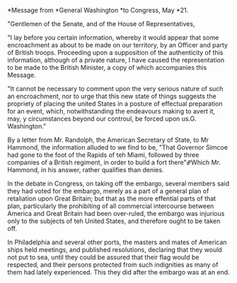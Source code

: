 *Message from *General Washington *to Congress,  May *21."Gentlemen of the Senate, and of the House of Representatives,"I lay before you certain information, whereby it would appear that some encroachment as about to be made on our territory, by an Officer and party of British troops. Proceeding upon a supposition of the authenticity of this information, although of a private nature, I have caused the representation to be made to the British Minister, a copy of which accompanies this Message."It cannot be necessary to comment upon the very serious nature of such an encroachment, nor to urge that this new state of things suggests the propriety of placing the united States in a posture of effectual preparation for an event, which, notwithstanding the endeavours making to avert it, may, y circumstances beyond our controul, be forced upon us.G. Washington."By a letter from Mr. Randolph, the American Secretary of State, to Mr Hammond, the information alluded to we find to be, "That Governor Simcoe had gone to the foot of the Rapids of teh Miami, followed by three companies of a British regiment, in order to build a fort there"ߝWhich Mr. Hammond, in his answer, rather qualifies than denies. In the debate in Congress, on taking off the embargo, several members said they had voted for the embargo, merely as a part of a general plan of retaliation upon Great Britain; but that as the more effential parts of that plan, particularly the prohibiting of all commercial intercourse between America and Great Britain had been over-ruled, the embargo was injurious only to the subjects of teh United States, and therefore ought to be taken off.In Philadelphia and several other ports, the masters and mates of American ships held meetings, and published resolutions, declaring that they would not put to sea, until they could be assured that their flag would be respected, and their persons protected from such indignities as many of them had lately experienced. This they did after the embargo was at an end.